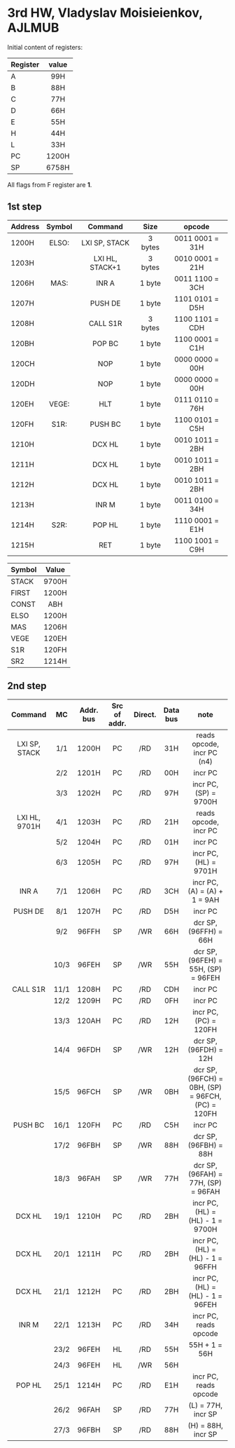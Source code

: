 # 3rd HW, Vladyslav Moisieienkov, AJLMUB

Initial content of registers:

| Register | value |
| -------- |:-----:|
| A        | 99H   |
| B        | 88H   |
| C        | 77H   |
| D        | 66H   |
| E        | 55H   |
| H        | 44H   |
| L        | 33H   |
| PC       | 1200H |
| SP       | 6758H |

All flags from F register are **1**.

## 1st step

| Address  | Symbol  | Command        | Size    | opcode          |
| -------- |:-------:|:--------------:|:-------:|:---------------:|
| 1200H    | ELSO:   | LXI SP, STACK  | 3 bytes | 0011 0001 = 31H |
| 1203H    |         | LXI HL, STACK+1| 3 bytes | 0010 0001 = 21H |
| 1206H    | MAS:    | INR A          | 1 byte  | 0011 1100 = 3CH |
| 1207H    |         | PUSH DE        | 1 byte  | 1101 0101 = D5H |
| 1208H    |         | CALL S1R       | 3 bytes | 1100 1101 = CDH |
| 120BH    |         | POP BC         | 1 byte  | 1100 0001 = C1H |
| 120CH    |         | NOP            | 1 byte  | 0000 0000 = 00H |
| 120DH    |         | NOP            | 1 byte  | 0000 0000 = 00H |
| 120EH    | VEGE:   | HLT            | 1 byte  | 0111 0110 = 76H |
| 120FH    | S1R:    | PUSH BC        | 1 byte  | 1100 0101 = C5H |
| 1210H    |         | DCX HL         | 1 byte  | 0010 1011 = 2BH |
| 1211H    |         | DCX HL         | 1 byte  | 0010 1011 = 2BH |
| 1212H    |         | DCX HL         | 1 byte  | 0010 1011 = 2BH |
| 1213H    |         | INR M          | 1 byte  | 0011 0100 = 34H |
| 1214H    | S2R:    | POP HL         | 1 byte  | 1110 0001 = E1H |
| 1215H    |         | RET            | 1 byte  | 1100 1001 = C9H |

| Symbol   | Value  |
| -------- |:------:|
| STACK    | 9700H  |
| FIRST    | 1200H  |
| CONST    | ABH    |
| ELSO     | 1200H  |
| MAS      | 1206H  |
| VEGE     | 120EH  |
| S1R      | 120FH  |
| SR2      | 1214H  |

## 2nd step

| Command        | MC   | Addr. bus | Src of addr. | Direct. | Data bus | note                      |
|:--------------:|:----:|:---------:|:------------:|:-------:|:--------:|:-------------------------:|
| LXI SP, STACK  | 1/1  | 1200H     | PC           | /RD     | 31H      | reads opcode, incr PC (n4)|
|                | 2/2  | 1201H     | PC           | /RD     | 00H      | incr PC                   |
|                | 3/3  | 1202H     | PC           | /RD     | 97H      | incr PC, (SP) = 9700H     |
| LXI HL, 9701H  | 4/1  | 1203H     | PC           | /RD     | 21H      | reads opcode, incr PC     |
|                | 5/2  | 1204H     | PC           | /RD     | 01H      | incr PC |
|                | 6/3  | 1205H     | PC           | /RD     | 97H      | incr PC, (HL) = 9701H |
| INR A          | 7/1  | 1206H     | PC           | /RD     | 3CH      | incr PC, (A) = (A) + 1 = 9AH|
| PUSH DE        | 8/1  | 1207H     | PC           | /RD     | D5H      | incr PC|
|                | 9/2  | 96FFH     | SP           | /WR     | 66H      | dcr SP, (96FFH) = 66H|
|                | 10/3 | 96FEH     | SP           | /WR     | 55H      | dcr SP, (96FEH) = 55H, (SP) = 96FEH
| CALL S1R       | 11/1 | 1208H     | PC           | /RD     | CDH      | incr PC |
|                | 12/2 | 1209H     | PC           | /RD     | 0FH      | incr PC |
|                | 13/3 | 120AH     | PC           | /RD     | 12H      | incr PC, (PC) = 120FH |
|                | 14/4 | 96FDH     | SP           | /WR     | 12H      | dcr SP, (96FDH) = 12H |
|                | 15/5 | 96FCH     | SP           | /WR     | 0BH      | dcr SP, (96FCH) = 0BH, (SP) = 96FCH, (PC) = 120FH |
| PUSH BC        | 16/1 | 120FH     | PC           | /RD     | C5H      | incr PC |
|                | 17/2 | 96FBH     | SP           | /WR     | 88H      | dcr SP, (96FBH) = 88H |
|                | 18/3 | 96FAH     | SP           | /WR     | 77H      | dcr SP, (96FAH) = 77H, (SP) = 96FAH |
| DCX HL         | 19/1 | 1210H     | PC           | /RD     | 2BH      | incr PC, (HL) = (HL) - 1 = 9700H |
| DCX HL         | 20/1 | 1211H     | PC           | /RD     | 2BH      | incr PC, (HL) = (HL) - 1 = 96FFH |
| DCX HL         | 21/1 | 1212H     | PC           | /RD     | 2BH      | incr PC, (HL) = (HL) - 1 = 96FEH |
| INR M          | 22/1 | 1213H     | PC           | /RD     | 34H      | incr PC, reads opcode |
|                | 23/2 | 96FEH     | HL           | /RD     | 55H      | 55H + 1 = 56H |
|                | 24/3 | 96FEH     | HL           | /WR     | 56H      | |
| POP HL         | 25/1 | 1214H     | PC           | /RD     | E1H      | incr PC, reads opcode |
|                | 26/2 | 96FAH     | SP           | /RD     | 77H      | (L) = 77H, incr SP |
|                | 27/3 | 96FBH     | SP           | /RD     | 88H      | (H) = 88H, incr SP |